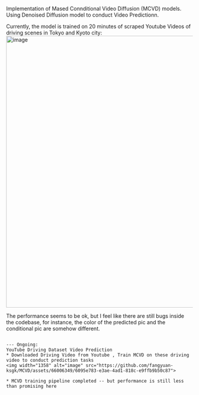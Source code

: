 Implementation of Mased Connditional Video Diffusion (MCVD) models. Using Denoised Diffusion model to conduct Video Predictionn. 

Currently, the model is trained on 20 minutes of scraped Youtube Videos of driving scenes in Tokyo and Kyoto city:
<img width="732" alt="image" src="https://github.com/fangyuan-ksgk/MCVD/assets/66006349/94a7f1bf-8903-46b3-a51f-515cc879126c">

The performance seems to be ok, but I feel like there are still bugs inside the codebase, for instance, the color of the predicted pic and the conditional pic are somehow different. 

```

--- Ongoing: 
YouTube Driving Dataset Video Prediction
* Downloaded Driving Video from Youtube , Train MCVD on these driving video to conduct prediction tasks
<img width="1358" alt="image" src="https://github.com/fangyuan-ksgk/MCVD/assets/66006349/6095e783-e3ae-4ad1-818c-e9ffb9b50c87">

* MCVD training pipeline completed -- but performance is still less than promising here
